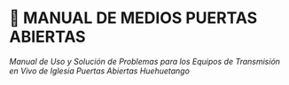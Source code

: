 # 📖 MANUAL DE MEDIOS PUERTAS ABIERTAS
*Manual de Uso y Solución de Problemas para los Equipos de Transmisión en Vivo de Iglesia Puertas Abiertas Huehuetango*
